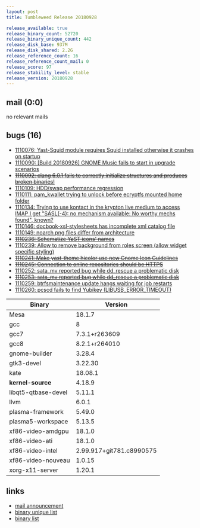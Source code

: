 ```yaml
---
layout: post
title: Tumbleweed Release 20180928

release_available: true
release_binary_count: 52720
release_binary_unique_count: 442
release_disk_base: 937M
release_disk_shared: 2.2G
release_reference_count: 16
release_reference_count_mail: 0
release_score: 97
release_stability_level: stable
release_version: 20180928
---
```


## mail (0:0)

no relevant mails

## bugs (16)

<!--more-->

- [1110076: Yast-Squid module requires Squid installed otherwise it crashes on startup](https://bugzilla.opensuse.org/show_bug.cgi?id=1110076)
- [1110090: \[Build 20180926\] GNOME Music fails to start in upgrade scenarios](https://bugzilla.opensuse.org/show_bug.cgi?id=1110090)
- ~~[1110092: clang 6.0.1 fails to correctly initialize structures and produces broken binaries!](https://bugzilla.opensuse.org/show_bug.cgi?id=1110092)~~
- [1110109: HDD/swap performance regression](https://bugzilla.opensuse.org/show_bug.cgi?id=1110109)
- [1110111: pam_kwallet trying to unlock before ecryptfs mounted home folder](https://bugzilla.opensuse.org/show_bug.cgi?id=1110111)
- [1110134: Trying to use kontact in the krypton live medium to access IMAP I get "SASL(-4): no mechanism available: No worthy mechs found", known?](https://bugzilla.opensuse.org/show_bug.cgi?id=1110134)
- [1110146: docbook-xsl-stylesheets has incomplete xml catalog file](https://bugzilla.opensuse.org/show_bug.cgi?id=1110146)
- [1110149: noarch png files differ from architecture](https://bugzilla.opensuse.org/show_bug.cgi?id=1110149)
- ~~[1110236: Schematize YaST icons' names](https://bugzilla.opensuse.org/show_bug.cgi?id=1110236)~~
- [1110239: Allow to remove background from roles screen (allow widget specific styling)](https://bugzilla.opensuse.org/show_bug.cgi?id=1110239)
- ~~[1110241: Make yast-theme hicolor use new Gnome Icon Guidelines](https://bugzilla.opensuse.org/show_bug.cgi?id=1110241)~~
- ~~[1110245: Connection to online repositories should be HTTPS](https://bugzilla.opensuse.org/show_bug.cgi?id=1110245)~~
- [1110252: sata_mv reported bug while dd_rescue a problematic disk](https://bugzilla.opensuse.org/show_bug.cgi?id=1110252)
- ~~[1110253: sata_mv reported bug while dd_rescue a problematic disk](https://bugzilla.opensuse.org/show_bug.cgi?id=1110253)~~
- [1110259: btrfsmaintenance update hangs waiting for job restarts](https://bugzilla.opensuse.org/show_bug.cgi?id=1110259)
- [1110260: pcscd fails to find Yubikey (LIBUSB_ERROR_TIMEOUT)](https://bugzilla.opensuse.org/show_bug.cgi?id=1110260)

Binary | Version
--- | ---
Mesa | 18.1.7
gcc | 8
gcc7 | 7.3.1+r263609
gcc8 | 8.2.1+r264010
gnome-builder | 3.28.4
gtk3-devel | 3.22.30
kate | 18.08.1
**kernel-source** | 4.18.9
libqt5-qtbase-devel | 5.11.1
llvm | 6.0.1
plasma-framework | 5.49.0
plasma5-workspace | 5.13.5
xf86-video-amdgpu | 18.1.0
xf86-video-ati | 18.1.0
xf86-video-intel | 2.99.917+git781.c8990575
xf86-video-nouveau | 1.0.15
xorg-x11-server | 1.20.1

## links

- [mail announcement](https://lists.opensuse.org/opensuse-factory/2018-10/msg00001.html)
- [binary unique list](http://download.tumbleweed.boombatower.com/20180928/rpm.unique.list)
- [binary list](http://download.tumbleweed.boombatower.com/20180928/rpm.list)
